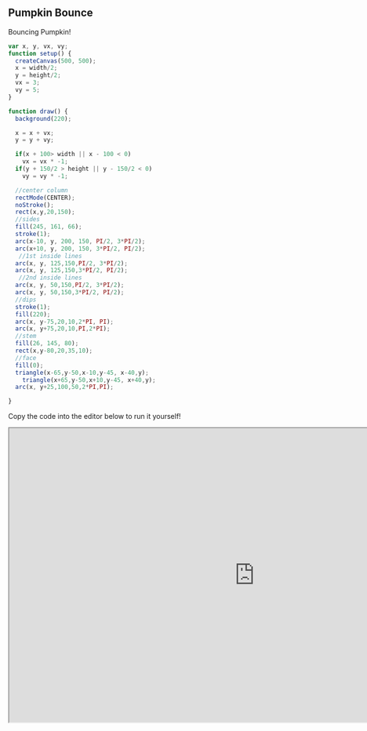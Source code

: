 ## Pumpkin Bounce

<script src="p5/p5.js"></script>
<script src="bounce.js"></script>

Bouncing Pumpkin!

<div id="sketch">
</div>

```javascript
var x, y, vx, vy;
function setup() {
  createCanvas(500, 500);
  x = width/2;
  y = height/2;
  vx = 3;
  vy = 5;
}

function draw() {
  background(220);

  x = x + vx;
  y = y + vy;

  if(x + 100> width || x - 100 < 0)
    vx = vx * -1;
  if(y + 150/2 > height || y - 150/2 < 0)
    vy = vy * -1;

  //center column
  rectMode(CENTER);
  noStroke();
  rect(x,y,20,150);
  //sides
  fill(245, 161, 66);
  stroke(1);
  arc(x-10, y, 200, 150, PI/2, 3*PI/2);
  arc(x+10, y, 200, 150, 3*PI/2, PI/2);
   //1st inside lines
  arc(x, y, 125,150,PI/2, 3*PI/2);
  arc(x, y, 125,150,3*PI/2, PI/2);
   //2nd inside lines
  arc(x, y, 50,150,PI/2, 3*PI/2);
  arc(x, y, 50,150,3*PI/2, PI/2);
  //dips
  stroke(1);
  fill(220);
  arc(x, y-75,20,10,2*PI, PI);
  arc(x, y+75,20,10,PI,2*PI);
  //stem
  fill(26, 145, 80);
  rect(x,y-80,20,35,10);
  //face
  fill(0);
  triangle(x-65,y-50,x-10,y-45, x-40,y);
    triangle(x+65,y-50,x+10,y-45, x+40,y);
  arc(x, y+25,100,50,2*PI,PI);

}
```

Copy the code into the editor below to run it yourself!

<iframe id="p5.js web editor embed"
    title="p5.js web editor embed"
    width="1000"
    height="600"
    src="https://editor.p5js.org/">
</iframe>
